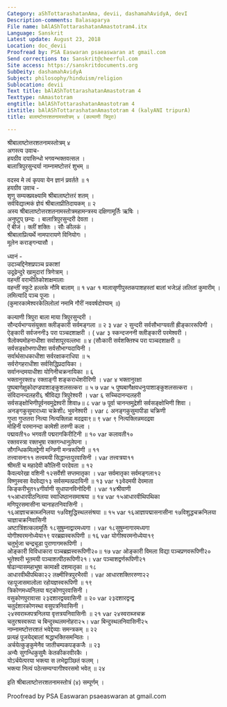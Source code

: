 ```yaml
---
Category: aShTottarashatanAma, devii, dashamahAvidyA, devI
Description-comments: Balasaparya
File name: bAlAShTottarashatanAmastotram4.itx
Language: Sanskrit
Latest update: August 23, 2018
Location: doc_devii
Proofread by: PSA Easwaran psaeaswaran at gmail.com
Send corrections to: Sanskrit@cheerful.com
Site access: https://sanskritdocuments.org
SubDeity: dashamahAvidyA
Subject: philosophy/hinduism/religion
Sublocation: devii
Text title: bAlAShTottarashatanAmastotram 4
Texttype: nAmastotram
engtitle: bAlAShTottarashatanAmastotram 4
itxtitle: bAlAShTottarashatanAmastotram 4 (kalyANI tripurA)
title: बालाष्टोत्तरशतनामस्तोत्रम् ४ (कल्याणी त्रिपुरा)

---
```

  
 श्रीबालाष्टोत्तरशतनामस्तोत्रम् ४   
अगस्त्य उवाच-  
हयग्रीव दयासिन्धो भगवन्भक्तवत्सल ।  
बालात्रिपुरसुन्दर्या नाम्नामष्टोत्तरं शुभम् ॥  
  
वदस्व मे त्वं कृपया येन ज्ञानं प्रवर्तते ॥ १  
हयग्रीव उवाच -  
शृणु सम्यक्प्रवक्ष्यामि श्रीबालाष्टोत्तरं शतम् ।  
सर्वविद्यात्मकं ज्ञेयं श्रीबालाप्रीतिदायकम् ॥ २  
अस्य श्रीबालाष्टोत्तरशतनामस्तोत्रमहामन्त्रस्य दक्षिणामूर्तिः ऋषिः ।  
अनुष्टुप् छन्दः । बालात्रिपुरसुन्दरी देवता ।  
ऐं बीजं । क्लीं शक्तिः । सौः कीलकं ।  
श्रीबालाप्रित्यर्थे नामपारायणे विनियोगः ।  
मूलेन कराङ्गन्यासौ ।  
  
ध्यानं -  
उदञ्चद्दिनेशप्रपञ्च प्रकाशां  
उदूढेन्दुरे खामुदारां त्रिणेत्राम् ।     
वहन्तीं वराभीतिकोशाक्षमालाः  
वहन्तीं स्फुटे हल्लके नौमि बालाम् ॥ १  var  १ मालासृणीपुस्तकपाशहस्तां बालां भजेऽहं ललितां कुमारीम् ।  
लमित्यादि पञ्च पूजाः ।     
(कुमारकामेश्वरकेलिलोलां नमामि गौरीं नववर्षदोश्याम् ॥)  
  
कल्याणी त्रिपुरा बाला माया त्रिपुरसुन्दरी ।  
सौन्दर्यभाग्यसंयुक्ता क्लीङ्कारी सर्वमङ्गला ॥ २ ३  var  २ सुन्दरी सर्वसौभाग्यवती ह्रीङ्काररूपिणी ।  
ऐङ्कारी सर्वजननी३ परा पञ्चदशाक्षरी ।    (  var  ३ स्कन्दजननी क्लीङ्कारी परमेश्वरी ।  
त्रैलोक्यमोहनाधीशा सर्वाशापूरवल्लभा ॥ ४     (सौःकारी सर्वशक्तिश्च परा पञ्चदशाक्षरी ॥   
सर्वसङ्क्षोभणाधीशा सर्वसौभाग्यदायिनी ।  
सर्वार्थसाधकाधीशा सर्वरक्षाकराधिपा ॥ ५  
सर्वरोगहराधीशा सर्वसिद्धिप्रदायिका ।  
सर्वानन्दमयाधीशा योगिनीचक्रनायिका ॥ ६  
भक्तानुरक्ता४ रक्ताङ्गी शङ्करार्धशरीरिणी ।  var  ४ भक्तानुरक्षा  
पुष्पबाणेक्षुकोदण्डपाशाङ्कुशलसत्करा ॥ ५ ७  var  ५ पुष्पबाणैक्षवधनुःपाशाङ्कुशलसत्करा ।  
संविदानन्दलहरी६ श्रीविद्या त्रिपुरेश्वरी ।  var  ६ सच्चिदानन्दलहरी  
सर्वसङ्क्षोभिणीपूर्वनवमुद्रेश्वरी शिवा७॥ ८  var  ७ पूर्वा चानन्तमुद्रेशी सर्वसङ्क्षोभिणी शिवा ।  
अनङ्गकुसुमाराध्या चक्रेशी८ भुवनेश्वरी ।  var  ८ अनङ्गकुसुमापीडा चक्रिणी  
गुप्ता गुप्ततरा नित्या नित्यक्लिन्ना मदद्रवा९॥ ९  var  ९ नित्यक्लिन्नमदद्रवा  
मोहिनी परमानन्दा कामेशी तरुणी कला ।  
पद्मावती१० भगवती पद्मरागकिरीटिनी ॥ १०  var   कलावती१०  
रक्तवस्त्रा रक्तभूषा रक्तगन्धानुलेपना ।  
सौगन्धिकमिलद्वेणी मन्त्रिणी मन्त्ररूपिणी ॥ ११  
तत्त्वासना११ तत्त्वमयी सिद्धान्तःपुरवासिनी ।  var   तत्त्वत्रया११  
श्रीमती च महादेवी कौलिनी परदेवता ॥ १२  
कैवल्यरेखा वशिनी १२सर्वेशी सप्तमातृका ।  var   सर्वमातृका सर्वमङ्गला१२  
विष्णुस्वसा वेदवेद्या१३ सर्वसम्पत्प्रदायिनी ॥ १३  var   १३वेदमयी देवमाता  
किङ्करीभूत१४गीर्वाणी सुधापानविनोदिनी ।  var   १४श्रीवाणी  
१५आधारपीठनिलया स्वाधिष्ठानसमाश्रया ॥ १४  var   १५आधारवीथिपथिका  
मणिपूरसमासीना चानाहतनिवासिनी ।  
१६आज्ञाचक्राब्जनिलया १७विशुद्धिस्थलसंश्रया ॥ १५  var  १६आज्ञापद्मासनासीना  १७विशुद्धचक्रनिलया चाज्ञाचक्रनिवासिनी  
अष्टात्रिंशत्कलामूर्तिः १८सुषुम्नाद्वारमध्यगा ।  var  १८सुषुम्नागारमध्यगा  
योगीश्वरमनोध्येया१९ परब्रह्मस्वरूपिणी ॥ १६  var  योगीश्वरमनोध्येया१९  
चतुर्भुजा चन्द्रचूडा पुराणागमरूपिणी ।  
ओङ्कारी विविधाकारा पञ्चब्रह्मस्वरूपिणी२०॥ १७  var  ओङ्कारी विमला विद्या पञ्चप्रणवरूपिणी२०  
भूतेश्वरी भूतमयी पञ्चाशत्पीठरूपिणी२१।  var  पञ्चाशद्वर्णरूपिणी२१  
षोढान्यासमहाभूषा कामाक्षी दशमातृका ॥ १८  
आधारवीथीपथिका२२ लक्ष्मीस्त्रिपुरभैरवी ।  var  आधारशक्तिररुणा२२  
रहःपूजासमालोला रहोयज्ञस्वरूपिणी ॥ १९  
त्रिकोणमध्यनिलया षट्कोणपुरवासिनी ।  
वसुकोणपुरावासा २३दशारद्वयवासिनी ॥ २०  var  २३दशारद्वन्द्व  
चतुर्दशारकोणस्था वसुपत्रनिवासिनी ।  
२४स्वराब्जपत्रनिलया वृत्तत्रयनिवासिनीः ॥ २१  var  २४स्वराब्जचक्र  
चतुरश्रस्वरूपा च बिन्दुस्थलमनोहरा२५।  var  बिन्दुस्थलनिवासिनी२५  
नाम्नामष्टोत्तरशतं भवेद्देव्याः समन्त्रकम् ॥ २२  
प्रत्यहं पूजयेद्बालां श्रद्धाभक्तिसमन्वितः ।  
अर्चयेत्कुङ्कुमेनैव जातीचम्पकपङ्कजैः ॥ २३  
अन्यैः सुगन्धिकुसुमैः केतकीकरवीरकैः ।  
योऽर्चयेत्परया भक्त्या स लभेद्वाञ्छितं फलम् ।  
भक्त्या नित्यं पठेत्सम्यग्वागीश्वरसमो भवेत् ॥ २४  
  
इति श्रीबालाष्टोत्तरशतनामस्तोत्रं (४) सम्पूर्णम् ।  
  
  
Proofread by PSA Easwaran psaeaswaran at gmail.com  
  
